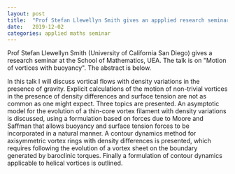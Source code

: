 ```yaml
---
layout: post
title:  "Prof Stefan Llewellyn Smith gives an appplied research seminar"
date:   2019-12-02
categories: applied maths seminar
---
```


Prof Stefan Llewellyn Smith (University of California San Diego) gives a research seminar at the School of Mathematics, UEA. The talk is on "Motion of vortices with buoyancy".
The abstract is below.

In this talk I will discuss vortical flows with density variations in the presence of gravity. Explicit calculations of the motion of non-trivial vortices in the presence of density differences and surface tension are not as common as one might expect. Three topics are presented. An asymptotic model for the evolution of a thin-core vortex filament with density variations is discussed, using a formulation based on forces due to Moore and Saffman that allows buoyancy and surface tension forces to be incorporated in a natural manner. A contour dynamics method for axisymmetric vortex rings with density differences is presented, which requires following the evolution of a vortex sheet on the boundary generated by baroclinic torques. Finally a formulation of contour dynamics applicable to helical vortices is outlined.

